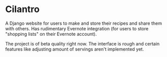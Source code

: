 # Cilantro
A Django website for users to make and store their recipes and share them with others. Has rudimentary Evernote integration (for users to store "shopping lists" on their Evernote account).

The project is of beta quality right now. The interface is rough and certain features like adjusting amount of servings aren't implemented yet.
